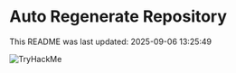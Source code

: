 # Auto Regenerate Repository

This README was last updated: 2025-09-06 13:25:49

 ![TryHackMe](https://tryhackme.com/badge/533634)